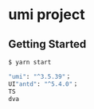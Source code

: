 # umi project

## Getting Started

```bash
$ yarn start
```

```bash
"umi": "^3.5.39"； 
UI"antd": "^5.4.0"；
TS
dva
```
